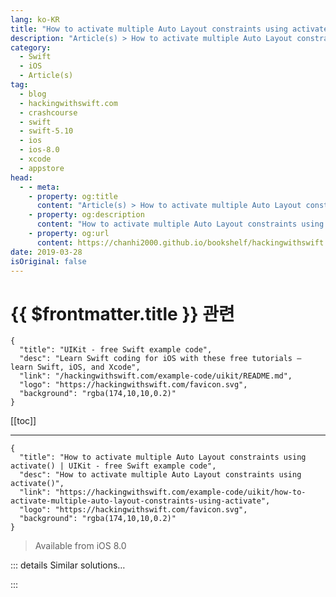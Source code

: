 ```yaml
---
lang: ko-KR
title: "How to activate multiple Auto Layout constraints using activate()"
description: "Article(s) > How to activate multiple Auto Layout constraints using activate()"
category:
  - Swift
  - iOS
  - Article(s)
tag: 
  - blog
  - hackingwithswift.com
  - crashcourse
  - swift
  - swift-5.10
  - ios
  - ios-8.0
  - xcode
  - appstore
head:
  - - meta:
    - property: og:title
      content: "Article(s) > How to activate multiple Auto Layout constraints using activate()"
    - property: og:description
      content: "How to activate multiple Auto Layout constraints using activate()"
    - property: og:url
      content: https://chanhi2000.github.io/bookshelf/hackingwithswift.com/example-code/uikit/how-to-activate-multiple-auto-layout-constraints-using-activate.html
date: 2019-03-28
isOriginal: false
---
```


# {{ $frontmatter.title }} 관련

```component VPCard
{
  "title": "UIKit - free Swift example code",
  "desc": "Learn Swift coding for iOS with these free tutorials – learn Swift, iOS, and Xcode",
  "link": "/hackingwithswift.com/example-code/uikit/README.md",
  "logo": "https://hackingwithswift.com/favicon.svg",
  "background": "rgba(174,10,10,0.2)"
}
```

[[toc]]

---

```component VPCard
{
  "title": "How to activate multiple Auto Layout constraints using activate() | UIKit - free Swift example code",
  "desc": "How to activate multiple Auto Layout constraints using activate()",
  "link": "https://hackingwithswift.com/example-code/uikit/how-to-activate-multiple-auto-layout-constraints-using-activate",
  "logo": "https://hackingwithswift.com/favicon.svg",
  "background": "rgba(174,10,10,0.2)"
}
```

> Available from iOS 8.0

<!-- TODO: 작성 -->

<!--
Using Auto Layout is the best way to create complex layouts that automatically adapt to their environment, but sometimes adding and removing lots of constraints can cause performance problems. 

As an example, here’s a simple `UIView` with some color so you can see it on-screen:

```swift
let vw = UIView()
vw.translatesAutoresizingMaskIntoConstraints = false
vw.backgroundColor = .red
view.addSubview(vw)
```

We could use Auto Layout anchors to give that constraints: stay 20 points from the leading and trailing edges of its superview, be fixed at 100 points in height, and center itself on-screen:

```swift
vw.leadingAnchor.constraint(equalTo: view.safeAreaLayoutGuide.leadingAnchor, constant: 20).isActive = true
vw.trailingAnchor.constraint(equalTo: view.safeAreaLayoutGuide.trailingAnchor, constant: -20).isActive = true
vw.heightAnchor.constraint(equalToConstant: 100).isActive = true
vw.centerYAnchor.constraint(equalTo: view.safeAreaLayoutGuide.centerYAnchor).isActive = true
```

However, while that approach is easy to read – and perfectly fine while you’re learning or if you don’t have complex layouts – there is a more efficient way. `NSLayoutConstraint` has a class method called `activate()` that activates multiple constraints at once, which should allow Auto Layout to update its entire layout as a single batch.

The code for this is straightforward: just pass in an array of constraints to the `activate()` method, like this:

```swift
NSLayoutConstraint.activate([
    vw.leadingAnchor.constraint(equalTo: view.safeAreaLayoutGuide.leadingAnchor, constant: 20),
    vw.trailingAnchor.constraint(equalTo: view.safeAreaLayoutGuide.trailingAnchor, constant: -20),
    vw.heightAnchor.constraint(equalToConstant: 100),
    vw.centerYAnchor.constraint(equalTo: view.safeAreaLayoutGuide.centerYAnchor)
])
```

If you need to *deactivate* constraints, there’s an equivalent `deactivate()` method that is used the same way.

**Note:** Auto Layout is smart enough to bulk actual layout changes even with the `isActive` approach – i.e., it will only call `layoutSubviews()` once per view even if you change four constraints – but Apple says that using `activate()` is definitely more efficient.

-->

::: details Similar solutions…

<!--
/example-code/uikit/how-to-create-auto-layout-constraints-in-code-constraintswithvisualformat">How to create Auto Layout constraints in code: constraints(withVisualFormat:) 
/example-code/uikit/how-to-identify-your-auto-layout-constraints">How to identify your Auto Layout constraints 
/quick-start/swiftui/how-to-activate-different-button-behaviors-when-a-modifier-key-is-pressed">How to activate different button behaviors when a modifier key is pressed 
/example-code/uikit/how-to-stop-auto-layout-and-autoresizing-masks-conflicting-translatesautoresizingmaskintoconstraints">How to stop Auto Layout and autoresizing masks conflicting: translatesAutoresizingMaskIntoConstraints 
/example-code/uikit/how-to-fix-auto-layout-problems">How to fix Auto Layout problems</a>
-->

:::

